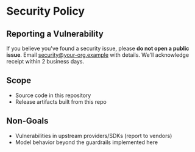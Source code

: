 
# Security Policy

## Reporting a Vulnerability
If you believe you've found a security issue, please **do not open a public issue**.
Email security@your-org.example with details. We'll acknowledge receipt within 2 business days.

## Scope
- Source code in this repository
- Release artifacts built from this repo

## Non-Goals
- Vulnerabilities in upstream providers/SDKs (report to vendors)
- Model behavior beyond the guardrails implemented here
